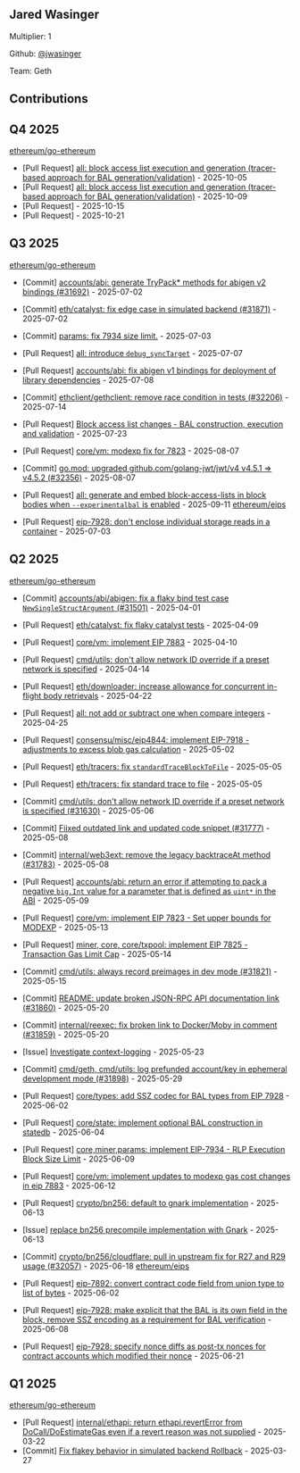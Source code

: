 
## Jared Wasinger
Multiplier: 1

Github: [@jwasinger](https://github.com/jwasinger)

Team: Geth

## Contributions

## Q4 2025


[ethereum/go-ethereum](https://github.com/ethereum/go-ethereum)
* [Pull Request] [all: block access list execution and generation (tracer-based approach for BAL generation/validation)](https://github.com/ethereum/go-ethereum/pull/32840) - 2025-10-05
* [Pull Request] [all: block access list execution and generation (tracer-based approach for BAL generation/validation)](https://github.com/ethereum/go-ethereum/pull/32865) - 2025-10-09
* [Pull Request] []() - 2025-10-15
* [Pull Request] []() - 2025-10-21
## Q3 2025


[ethereum/go-ethereum](https://github.com/ethereum/go-ethereum)
* [Commit] [accounts/abi: generate TryPack* methods for abigen v2 bindings (#31692)](https://github.com/ethereum/go-ethereum/commit/bc67e7dd487189b828d63927b453f4af2e67f2ff) - 2025-07-02
* [Commit] [eth/catalyst: fix edge case in simulated backend (#31871)](https://github.com/ethereum/go-ethereum/commit/3fb6499fc975eb55a26098d93b7a5154e700ec5b) - 2025-07-02

* [Commit] [params: fix 7934 size limit.](https://github.com/ethereum/go-ethereum/commit/b326264d4b5e1d818d882c7650c36c69fd510053) - 2025-07-03
* [Pull Request] [all:  introduce `debug_syncTarget`](https://github.com/ethereum/go-ethereum/pull/32159) - 2025-07-07
* [Pull Request] [accounts/abi:  fix abigen v1 bindings for deployment of library dependencies](https://github.com/ethereum/go-ethereum/pull/32164) - 2025-07-08
* [Commit] [ethclient/gethclient: remove race condition in tests (#32206)](https://github.com/ethereum/go-ethereum/commit/90a098904f552ee722b0d0d5eccb3500d90a85a8) - 2025-07-14
* [Pull Request] [Block access list changes - BAL construction, execution and validation](https://github.com/ethereum/go-ethereum/pull/32263) - 2025-07-23
* [Pull Request] [core/vm: modexp fix for 7823](https://github.com/ethereum/go-ethereum/pull/32363) - 2025-08-07
* [Commit] [go.mod: upgraded github.com/golang-jwt/jwt/v4 v4.5.1 => v4.5.2 (#32356)](https://github.com/ethereum/go-ethereum/commit/e7189b59871931cb15747db376ce7dcc595f7f9a) - 2025-08-07
* [Pull Request] [all: generate and embed block-access-lists in block bodies when `--experimentalbal` is enabled](https://github.com/ethereum/go-ethereum/pull/32586) - 2025-09-11
[ethereum/eips](https://github.com/ethereum/eips)
* [Pull Request] [eip-7928:  don't enclose individual storage reads in a container](https://github.com/ethereum/EIPs/pull/9977) - 2025-07-03
## Q2 2025


[ethereum/go-ethereum](https://github.com/ethereum/go-ethereum)
* [Commit] [accounts/abi/abigen: fix a flaky bind test case `NewSingleStructArgument` (#31501)](https://github.com/ethereum/go-ethereum/commit/d342f762322b32ffd50703bf2da9329fd5160a24) - 2025-04-01
* [Pull Request] [eth/catalyst: fix flaky catalyst tests](https://github.com/ethereum/go-ethereum/pull/31595) - 2025-04-09
* [Pull Request] [core/vm: implement EIP 7883](https://github.com/ethereum/go-ethereum/pull/31606) - 2025-04-10
* [Pull Request] [cmd/utils:  don't allow network ID override if a preset network is specified](https://github.com/ethereum/go-ethereum/pull/31630) - 2025-04-14
* [Pull Request] [eth/downloader:  increase allowance for concurrent in-flight body retrievals](https://github.com/ethereum/go-ethereum/pull/31691) - 2025-04-22
* [Pull Request] [all: not add or subtract one when compare integers](https://github.com/ethereum/go-ethereum/pull/31709) - 2025-04-25
* [Pull Request] [consensu/misc/eip4844: implement EIP-7918 - adjustments to excess blob gas calculation](https://github.com/ethereum/go-ethereum/pull/31756) - 2025-05-02
* [Pull Request] [eth/tracers: fix `standardTraceBlockToFile`](https://github.com/ethereum/go-ethereum/pull/31763) - 2025-05-05
* [Pull Request] [eth/tracers: fix standard trace to file](https://github.com/ethereum/go-ethereum/pull/31762) - 2025-05-05
* [Commit] [cmd/utils:  don't allow network ID override if a preset network is specified (#31630)](https://github.com/ethereum/go-ethereum/commit/51b34efebcf36c4fd083b13b78ec49eb081623b9) - 2025-05-06
* [Commit] [Fiixed outdated link and updated code snippet (#31777)](https://github.com/ethereum/go-ethereum/commit/24e04b3eb729000e1d2db78ab85041a1907ecc0f) - 2025-05-08
* [Commit] [internal/web3ext: remove the legacy backtraceAt method (#31783)](https://github.com/ethereum/go-ethereum/commit/07d073bc5a711ddf40f25c56b54f88badf3c3694) - 2025-05-08
* [Pull Request] [accounts/abi:  return an error if attempting to pack a negative `big.Int` value for a parameter that is defined as `uint*` in the ABI](https://github.com/ethereum/go-ethereum/pull/31790) - 2025-05-09
* [Pull Request] [core/vm: implement EIP 7823 - Set upper bounds for MODEXP](https://github.com/ethereum/go-ethereum/pull/31818) - 2025-05-13
* [Pull Request] [miner, core, core/txpool: implement EIP 7825 - Transaction Gas Limit Cap](https://github.com/ethereum/go-ethereum/pull/31824) - 2025-05-14
* [Commit] [cmd/utils: always record preimages in dev mode (#31821)](https://github.com/ethereum/go-ethereum/commit/52dbd206bb9ea9b4a1f0f7feaefc5f7828dd4c67) - 2025-05-15
* [Commit] [README: update broken JSON-RPC API documentation link (#31860)](https://github.com/ethereum/go-ethereum/commit/24771fdba4fb7b414bfd5491b182ac0d22dfb33f) - 2025-05-20
* [Commit] [internal/reexec: fix broken link to Docker/Moby in comment (#31859)](https://github.com/ethereum/go-ethereum/commit/a67ea0c57dd7b387fc49138f4bdc1590c91e5a51) - 2025-05-20
* [Issue] [Investigate context-logging](https://github.com/ethereum/go-ethereum/issues/31888) - 2025-05-23
* [Commit] [cmd/geth, cmd/utils: log prefunded account/key in ephemeral development mode (#31898)](https://github.com/ethereum/go-ethereum/commit/d821f7f297259b2ed5ab0d3c99c0e4aca9663ac8) - 2025-05-29

* [Pull Request] [core/types:  add SSZ codec for BAL types from EIP 7928](https://github.com/ethereum/go-ethereum/pull/31948) - 2025-06-02
* [Pull Request] [core/state:  implement optional BAL construction in statedb](https://github.com/ethereum/go-ethereum/pull/31959) - 2025-06-04
* [Pull Request] [core,miner,params: implement EIP-7934 - RLP Execution Block Size Limit](https://github.com/ethereum/go-ethereum/pull/31990) - 2025-06-09
* [Pull Request] [core/vm: implement updates to modexp gas cost changes in eip 7883](https://github.com/ethereum/go-ethereum/pull/32015) - 2025-06-12
* [Pull Request] [crypto/bn256:  default to gnark implementation](https://github.com/ethereum/go-ethereum/pull/32025) - 2025-06-13
* [Issue] [replace bn256 precompile implementation with Gnark](https://github.com/ethereum/go-ethereum/issues/32023) - 2025-06-13
* [Commit] [crypto/bn256/cloudflare: pull in upstream fix for R27 and R29 usage (#32057)](https://github.com/ethereum/go-ethereum/commit/0ce13346ce6ddf42e97aeaa8caf7aad051e43716) - 2025-06-18
[ethereum/eips](https://github.com/ethereum/eips)
* [Pull Request] [eip-7892: convert contract code field from union type to list of bytes](https://github.com/ethereum/EIPs/pull/9848) - 2025-06-02
* [Pull Request] [eip-7928: make explicit that the BAL is its own field in the block, remove SSZ encoding as a requirement for BAL verification](https://github.com/ethereum/EIPs/pull/9871) - 2025-06-08
* [Pull Request] [eip-7928: specify nonce diffs as post-tx nonces for contract accounts which modified their nonce](https://github.com/ethereum/EIPs/pull/9918) - 2025-06-21
## Q1 2025

[ethereum/go-ethereum](https://github.com/ethereum/go-ethereum)
* [Pull Request] [internal/ethapi:  return ethapi.revertError from DoCall/DoEstimateGas even if a revert reason was not supplied](https://github.com/ethereum/go-ethereum/pull/31456) - 2025-03-22
* [Commit] [Fix flakey behavior in simulated backend Rollback](https://github.com/ethereum/go-ethereum/commit/7cbf934488b510206b8d0c9e1453fe9fad83692a) - 2025-03-27
